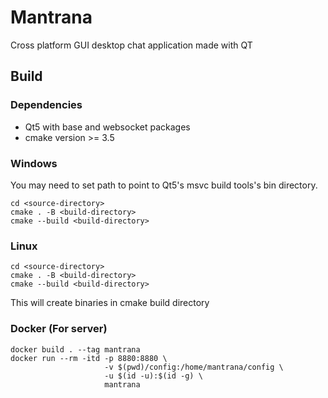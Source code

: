 # Mantrana
Cross platform GUI desktop chat application made with QT

## Build

### Dependencies
* Qt5 with base and websocket packages
* cmake version >= 3.5

### Windows

You may need to set path to point to Qt5's msvc build tools's bin directory.

```
cd <source-directory>
cmake . -B <build-directory>
cmake --build <build-directory>
```

### Linux

```
cd <source-directory>
cmake . -B <build-directory>
cmake --build <build-directory>
```

This will create binaries in cmake build directory

### Docker (For server)

```
docker build . --tag mantrana
docker run --rm -itd -p 8880:8880 \
                     -v $(pwd)/config:/home/mantrana/config \
                     -u $(id -u):$(id -g) \
                     mantrana

```